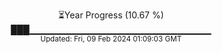 <p align="center">
⏳Year Progress (10.67 %) <br>
███▁▁▁▁▁▁▁▁▁▁▁▁▁▁▁▁▁▁▁▁▁▁▁▁▁▁▁ <br>
<sub>Updated: Fri, 09 Feb 2024 01:09:03 GMT</sub>
</p>

